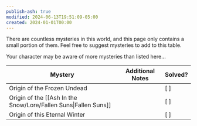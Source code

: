 ```yaml
---
publish-ash: true
modified: 2024-06-13T19:51:09-05:00
created: 2024-01-01T00:00
---
```

There are countless mysteries in this world, and this page only contains a small portion of them. Feel free to suggest mysteries to add to this table.

Your character may be aware of more mysteries than listed here...

| Mystery                                                         | Additional Notes | Solved? |
| --------------------------------------------------------------- | ---------------- | ------- |
| Origin of the Frozen Undead                                     |                  | [  ]    |
| Origin of the [[Ash In the Snow/Lore/Fallen Suns\|Fallen Suns]] |                  | [  ]    |
| Origin of this Eternal Winter                                   |                  | [  ]    |
